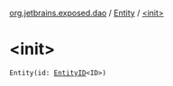 [org.jetbrains.exposed.dao](../index.md) / [Entity](index.md) / [&lt;init&gt;](.)

# &lt;init&gt;

`Entity(id: `[`EntityID`](../-entity-i-d/index.md)`<ID>)`